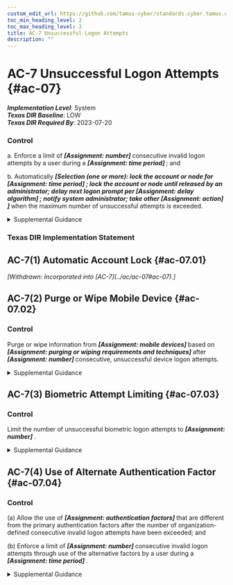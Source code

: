 ```yaml
---
custom_edit_url: https://github.com/tamus-cyber/standards.cyber.tamus.edu/tree/main/static/content/tamus.edu/TAMUS_profile.xml
toc_min_heading_level: 2
toc_max_heading_level: 2
title: AC-7 Unsuccessful Logon Attempts
description: ""
---
```


# AC-7 Unsuccessful Logon Attempts {#ac-07}

_**Implementation Level**_: System\
_**Texas DIR Baseline**_: LOW\
_**Texas DIR Required By**_: 2023-07-20

### Control

a. Enforce a limit of <strong>                     <em>[Assignment: number]</em>                  </strong> consecutive invalid logon attempts by a user during a <strong>                     <em>[Assignment: time period]</em>                  </strong> ; and

b. Automatically <strong>                     <em>[Selection (one or more): lock the account or node for <strong>                           <em>[Assignment: time period]</em>                        </strong>               ; lock the account or node until released by an administrator; delay next logon prompt per <strong>                           <em>[Assignment: delay algorithm]</em>                        </strong>               ; notify system administrator; take other <strong>                           <em>[Assignment: action]</em>                        </strong>               ]</em>                  </strong> when the maximum number of unsuccessful attempts is exceeded.

<details>
  <summary>Supplemental Guidance</summary>

The need to limit unsuccessful logon attempts and take subsequent action when the maximum number of attempts is exceeded applies regardless of whether the logon occurs via a local or network connection. Due to the potential for denial of service, automatic lockouts initiated by systems are usually temporary and automatically release after a predetermined, organization-defined time period. If a delay algorithm is selected, organizations may employ different algorithms for different components of the system based on the capabilities of those components. Responses to unsuccessful logon attempts may be implemented at the operating system and the application levels. Organization-defined actions that may be taken when the number of allowed consecutive invalid logon attempts is exceeded include prompting the user to answer a secret question in addition to the username and password, invoking a lockdown mode with limited user capabilities (instead of full lockout), allowing users to only logon from specified Internet Protocol (IP) addresses, requiring a CAPTCHA to prevent automated attacks, or applying user profiles such as location, time of day, IP address, device, or Media Access Control (MAC) address. If automatic system lockout or execution of a delay algorithm is not implemented in support of the availability objective, organizations consider a combination of other actions to help prevent brute force attacks. In addition to the above, organizations can prompt users to respond to a secret question before the number of allowed unsuccessful logon attempts is exceeded. Automatically unlocking an account after a specified period of time is generally not permitted. However, exceptions may be required based on operational mission or need.

</details>

### Texas DIR Implementation Statement

## AC-7(1) Automatic Account Lock {#ac-07.01}

<prop xmlns="http://csrc.nist.gov/ns/oscal/1.0" name="status" value="withdrawn">
               <em>[Withdrawn: Incorporated into [AC-7](../ac/ac-07#ac-07).]</em>
            </prop>
            

## AC-7(2) Purge or Wipe Mobile Device {#ac-07.02}

### Control

Purge or wipe information from <strong>                     <em>[Assignment: mobile devices]</em>                  </strong> based on <strong>                     <em>[Assignment: purging or wiping requirements and techniques]</em>                  </strong> after <strong>                     <em>[Assignment: number]</em>                  </strong> consecutive, unsuccessful device logon attempts.

<details>
  <summary>Supplemental Guidance</summary>

A mobile device is a computing device that has a small form factor such that it can be carried by a single individual; is designed to operate without a physical connection; possesses local, non-removable or removable data storage; and includes a self-contained power source. Purging or wiping the device applies only to mobile devices for which the organization-defined number of unsuccessful logons occurs. The logon is to the mobile device, not to any one account on the device. Successful logons to accounts on mobile devices reset the unsuccessful logon count to zero. Purging or wiping may be unnecessary if the information on the device is protected with sufficiently strong encryption mechanisms.

</details>

## AC-7(3) Biometric Attempt Limiting {#ac-07.03}

### Control

Limit the number of unsuccessful biometric logon attempts to <strong>                     <em>[Assignment: number]</em>                  </strong>.

<details>
  <summary>Supplemental Guidance</summary>

Biometrics are probabilistic in nature. The ability to successfully authenticate can be impacted by many factors, including matching performance and presentation attack detection mechanisms. Organizations select the appropriate number of attempts for users based on organizationally-defined factors.

</details>

## AC-7(4) Use of Alternate Authentication Factor {#ac-07.04}

### Control

(a) Allow the use of <strong>                        <em>[Assignment: authentication factors]</em>                     </strong> that are different from the primary authentication factors after the number of organization-defined consecutive invalid logon attempts have been exceeded; and

(b) Enforce a limit of <strong>                        <em>[Assignment: number]</em>                     </strong> consecutive invalid logon attempts through use of the alternative factors by a user during a <strong>                        <em>[Assignment: time period]</em>                     </strong>.

<details>
  <summary>Supplemental Guidance</summary>

The use of alternate authentication factors supports the objective of availability and allows a user who has inadvertently been locked out to use additional authentication factors to bypass the lockout.

</details>

